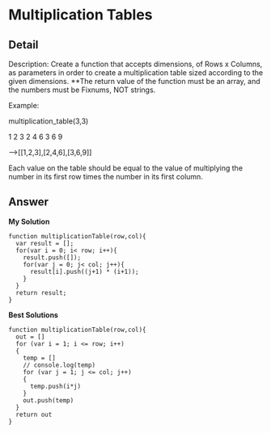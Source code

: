 # Multiplication Tables
## Detail
Description:
Create a function that accepts dimensions, of Rows x Columns, as parameters in order to create a multiplication table sized according to the given dimensions. **The return value of the function must be an array, and the numbers must be Fixnums, NOT strings.

Example:

multiplication_table(3,3)

1 2 3
2 4 6
3 6 9

-->[[1,2,3],[2,4,6],[3,6,9]]

Each value on the table should be equal to the value of multiplying the number in its first row times the number in its first column.
## Answer
**My Solution**
```
function multiplicationTable(row,col){
  var result = [];
  for(var i = 0; i< row; i++){
    result.push([]);
    for(var j = 0; j< col; j++){
      result[i].push((j+1) * (i+1));
    }
  }
  return result;
}
```
**Best Solutions**
```
function multiplicationTable(row,col){
  out = []
  for (var i = 1; i <= row; i++)
  {
    temp = []
    // console.log(temp)
    for (var j = 1; j <= col; j++)
    {
      temp.push(i*j)
    }
    out.push(temp)
  }
  return out
}
```